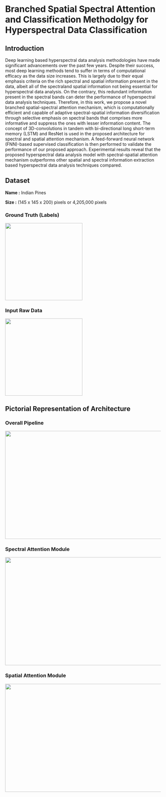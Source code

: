 # Branched Spatial Spectral Attention and Classification Methodolgy for Hyperspectral Data Classification

## Introduction
Deep learning based hyperspectral data analysis methodologies have made significant advancements over the past few years. Despite their success, most deep learning methods tend to suffer in terms of computational efficacy as the data size increases. This is largely due to their equal emphasis criteria on the rich spectral and spatial information present in the data, albeit all of the spectraland spatial information not being essential for hyperspectral data analysis. On the contrary, this redundant information present in the spectral bands can deter the performance of hyperspectral data analysis techniques. Therefore, in this work, we propose a novel branched spatial-spectral attention mechanism, which is computationally efficient and capable of adaptive spectral-spatial information diversification through selective emphasis on spectral bands that comprises more informative and suppress the ones with lesser information content. The concept of 3D-convolutions in tandem with bi-directional long short-term memory (LSTM) and ResNet is used in the proposed architecture for spectral and spatial attention mechanism. A feed-forward neural network (FNN)-based supervised classification is then performed to validate the performance of our proposed approach. Experimental results reveal that the proposed hyperspectral data analysis model with spectral-spatial attention mechanism outperforms other spatial and spectral information extraction based hyperspectral data analysis techniques compared.

## Dataset
**Name :** Indian Pines

**Size :** (145 x 145 x 200) pixels or 4,205,000 pixels

### Ground Truth (Labels)
<img src="https://user-images.githubusercontent.com/79660080/109741619-0937e880-7b93-11eb-85bc-c669356dd027.PNG" width="250" height="250">

### Input Raw Data
<img src="https://user-images.githubusercontent.com/79660080/109742886-72206000-7b95-11eb-9b41-ab9bdff7c0fd.PNG" width="250" height="250">

## Pictorial Representation of Architecture

### Overall Pipeline
<img src="https://user-images.githubusercontent.com/79660080/109743578-8dd83600-7b96-11eb-8c73-a1f1a30f04b2.PNG" width="650" height="350">

### Spectral Attention Module
<img src="https://user-images.githubusercontent.com/79660080/109743662-b2cca900-7b96-11eb-8a66-4bd4ed1f30c2.PNG" width="650" height="350">

### Spatial Attention Module
<img src="https://user-images.githubusercontent.com/79660080/109743803-ee677300-7b96-11eb-8118-2adbaca2f800.png" width="750" height="350">
